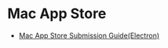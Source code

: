 # Mac App Store

* [Mac App Store Submission Guide(Electron)](https://www.electronjs.org/docs/tutorial/mac-app-store-submission-guide)
